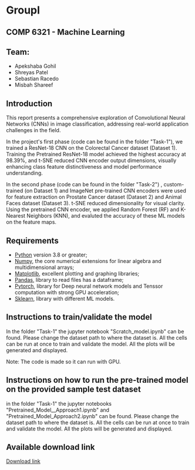 # GroupI
## COMP 6321 - Machine Learning

## Team:
- Apekshaba Gohil
- Shreyas Patel
- Sebastian Racedo
- Misbah Shareef

## Introduction

This report presents a comprehensive exploration of Convolutional Neural Networks (CNNs) in image classification, addressing real-world application challenges in the field.

In the project's first phase (code can be found in the folder "Task-1"), we trained a ResNet-18 CNN on the Colorectal Cancer dataset (Dataset 1). Training the Pretrained ResNet-18 model achieved the highest accuracy at 98.39\%, and t-SNE reduced CNN encoder output dimensions, visually enhancing class feature distinctiveness and model performance understanding.
 
In the second phase (code can be found in the folder "Task-2") , custom-trained (on Dataset 1) and ImageNet pre-trained CNN encoders were used for feature extraction on Prostate Cancer dataset (Dataset 2) and Animal Faces dataset (Dataset 3). t-SNE reduced dimensionality for visual clarity. Using the pretrained CNN encoder, we applied Random Forest (RF) and K-Nearest Neighbors (KNN), and evaluted the accuracy of these ML models on the feature maps.

## Requirements 
* [Python](http://www.python.org) version 3.8 or greater;
* [Numpy](http://www.numpy.org), the core numerical extensions for linear algebra and multidimensional arrays;
* [Matplotlib](http://matplotlib.sf.net), excellent plotting and graphing libraries;
* [Pandas](http://pandas.pydata.org/), library to read files has a dataframe;
* [Pytorch](https://pytorch.org/docs/stable/torch.html), library for Deep neural network models and Tenssor computation with strong GPU acceleration;
* [Sklearn](https://scikit-learn.org/stable/), library with different ML models.

## Instructions to train/validate the model
In the folder "Task-1" the jupyter notebook "Scratch_model.ipynb" can be found. Please change the dataset path to where the dataset is. All the cells can be run at once to train and validate the model. All the plots will be generated and displayed. 

Note: The code is made so it can run with GPU.

## Instructions on how to run the pre-trained model on the provided sample test dataset
in the folder "Task-1" the jupyter notebooks "Pretrained_Model__Approach1.ipynb" and "Pretrained_Model_Approach2.ipynb" can be found. Please change the dataset path to where the dataset is. All the cells can be run at once to train and validate the model. All the plots will be generated and displayed. 

## Available download link

[Download link](https://drive.google.com/drive/folders/16mDfHkz3ojB8gJG11oJ9uN-93xq2GAyT?usp=sharing)